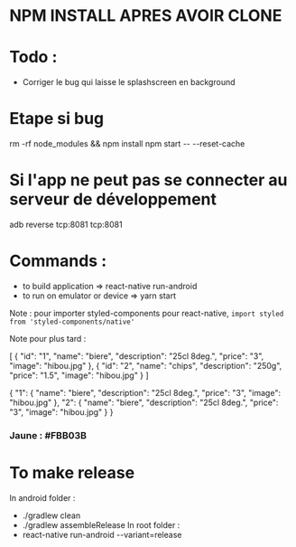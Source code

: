 # NPM INSTALL APRES AVOIR CLONE

# Todo :

- Corriger le bug qui laisse le splashscreen en background

# Etape si bug

rm -rf node_modules && npm install
npm start -- --reset-cache


# Si l'app ne peut pas se connecter au serveur de développement

adb reverse tcp:8081 tcp:8081

# Commands :

- to build application => react-native run-android
- to run on emulator or device => yarn start

Note : pour importer styled-components pour react-native, `import styled from 'styled-components/native'`


Note pour plus tard :

[
  {
    "id": "1",
    "name": "biere",
    "description": "25cl 8deg.",
    "price": "3",
    "image": "hibou.jpg"
  },
  {
    "id": "2",
    "name": "chips",
    "description": "250g",
    "price": "1.5",
    "image": "hibou.jpg"
  }
]


{
    "1": {
        "name": "biere",
        "description": "25cl 8deg.",
        "price": "3",
        "image": "hibou.jpg"
    },
    "2": {
        "name": "biere",
        "description": "25cl 8deg.",
        "price": "3",
        "image": "hibou.jpg"
    }
}

### Jaune : #FBB03B


# To make release

In android folder :
- ./gradlew clean
- ./gradlew assembleRelease
In root folder :
- react-native run-android --variant=release


